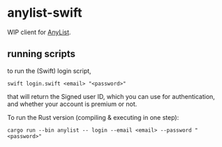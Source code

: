 # anylist-swift

WIP client for [AnyList](https://www.anylist.com/).

## running scripts

to run the (Swift) login script,

```fish
swift login.swift <email> "<password>"
```

that will return the Signed user ID, which you can use for authentication, and whether your account is premium or not.

To run the Rust version (compiling & executing in one step):

```fish
cargo run --bin anylist -- login --email <email> --password "<password>"
```
